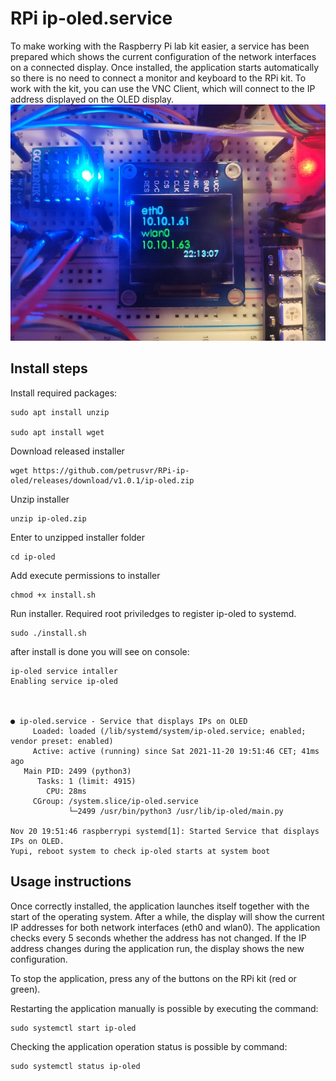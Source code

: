 # RPi ip-oled.service
To make working with the Raspberry Pi lab kit easier, a service has been prepared which shows the current configuration of the network interfaces on a connected display. Once installed, the application starts automatically so there is no need to connect a monitor and keyboard to the RPi kit. To work with the kit, you can use the VNC Client, which will connect to the IP address displayed on the OLED display.
![OLED display on kit](https://github.com/petrusvr/RPi-ip-oled/blob/main/git_resources/oled.jpg?raw=true)

## Install steps
Install required packages:
```console
sudo apt install unzip

sudo apt install wget
```

Download released installer
```console
wget https://github.com/petrusvr/RPi-ip-oled/releases/download/v1.0.1/ip-oled.zip
```

Unzip installer
```console
unzip ip-oled.zip
```

Enter to unzipped installer folder
```console
cd ip-oled
```

Add execute permissions to installer
```console
chmod +x install.sh
```

Run installer. Required root priviledges to register ip-oled to systemd.
```console
sudo ./install.sh
```

after install is done you will see on console:
```console
ip-oled service intaller
Enabling service ip-oled



● ip-oled.service - Service that displays IPs on OLED
     Loaded: loaded (/lib/systemd/system/ip-oled.service; enabled; vendor preset: enabled)
     Active: active (running) since Sat 2021-11-20 19:51:46 CET; 41ms ago
   Main PID: 2499 (python3)
      Tasks: 1 (limit: 4915)
        CPU: 28ms
     CGroup: /system.slice/ip-oled.service
             └─2499 /usr/bin/python3 /usr/lib/ip-oled/main.py

Nov 20 19:51:46 raspberrypi systemd[1]: Started Service that displays IPs on OLED.
Yupi, reboot system to check ip-oled starts at system boot

```

## Usage instructions
Once correctly installed, the application launches itself together with the start of the operating system. After a while, the display will show the current IP addresses for both network interfaces (eth0 and wlan0). The application checks every 5 seconds whether the address has not changed.  If the IP address changes during the application run, the display shows the new configuration.

To stop the application, press any of the buttons on the RPi kit (red or green).

Restarting the application manually is possible by executing the command:
```console
sudo systemctl start ip-oled
```

Checking the application operation status is possible by command:
```console
sudo systemctl status ip-oled
```

